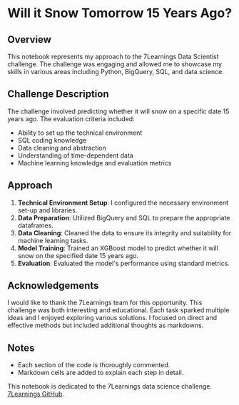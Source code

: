 # Will it Snow Tomorrow 15 Years Ago?

## Overview

This notebook represents my approach to the 7Learnings Data Scientist challenge. The challenge was engaging and allowed me to showcase my skills in various areas including Python, BigQuery, SQL, and data science.

## Challenge Description

The challenge involved predicting whether it will snow on a specific date 15 years ago. The evaluation criteria included:

- Ability to set up the technical environment
- SQL coding knowledge
- Data cleaning and abstraction
- Understanding of time-dependent data
- Machine learning knowledge and evaluation metrics

## Approach

1. **Technical Environment Setup**: I configured the necessary environment set-up and libraries.
2. **Data Preparation**: Utilized BigQuery and SQL to prepare the appropriate dataframes.
3. **Data Cleaning**: Cleaned the data to ensure its integrity and suitability for machine learning tasks.
4. **Model Training**: Trained an XGBoost model to predict whether it will snow on the specified date 15 years ago.
5. **Evaluation**: Evaluated the model's performance using standard metrics.

## Acknowledgements

I would like to thank the 7Learnings team for this opportunity. This challenge was both interesting and educational. Each task sparked multiple ideas and I enjoyed exploring various solutions. I focused on direct and effective methods but included additional thoughts as markdowns.

## Notes

- Each section of the code is thoroughly commented.
- Markdown cells are added to explain each step in detail.

This notebook is dedicated to the 7Learnings data science challenge.  [7Learnings GitHub](https://github.com/7Learnings/code-challenges/blob/main/datascience/README.md).
